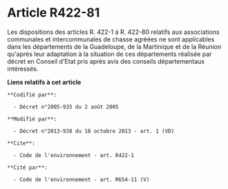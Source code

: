 # Article R422-81

Les dispositions des articles R. 422-1 à R. 422-80 relatifs aux associations communales et intercommunales de chasse agréées
ne sont applicables dans les départements de la Guadeloupe, de la Martinique et de la Réunion qu'après leur adaptation à la
situation de ces départements réalisée par décret en Conseil d'Etat pris après avis des conseils départementaux intéressés.

**Liens relatifs à cet article**

	**Codifié par**:

	  - Décret n°2005-935 du 2 août 2005

	**Modifié par**:

	  - Décret n°2013-938 du 18 octobre 2013 - art. 1 (VD)

	**Cite**:

	  - Code de l'environnement - art. R422-1

	**Cité par**:

	  - Code de l'environnement - art. R654-11 (V)
